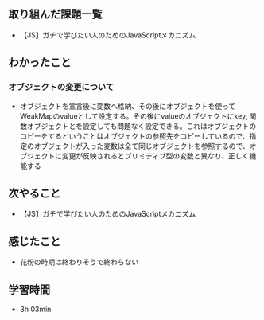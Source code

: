 ## 取り組んだ課題一覧
- 【JS】ガチで学びたい人のためのJavaScriptメカニズム
## わかったこと
### オブジェクトの変更について
- オブジェクトを宣言後に変数へ格納、その後にオブジェクトを使ってWeakMapのvalueとして設定する。その後にvalueのオブジェクトにkey, 関数オブジェクトとを設定しても問題なく設定できる。これはオブジェクトのコピーをするということはオブジェクトの参照先をコピーしているので、指定のオブジェクトが入った変数は全て同じオブジェクトを参照するので、オブジェクトに変更が反映されるとプリミティブ型の変数と異なり、正しく機能する
## 次やること
- 【JS】ガチで学びたい人のためのJavaScriptメカニズム
## 感じたこと
- 花粉の時期は終わりそうで終わらない
## 学習時間
- 3h 03min